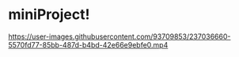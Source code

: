 # miniProject!



https://user-images.githubusercontent.com/93709853/237036660-5570fd77-85bb-487d-b4bd-42e66e9ebfe0.mp4


